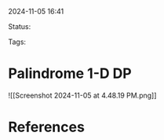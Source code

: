 2024-11-05 16:41

Status:

Tags:

# Palindrome 1-D DP

![[Screenshot 2024-11-05 at 4.48.19 PM.png]]

# References



